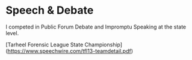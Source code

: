# Speech & Debate

I competed in Public Forum Debate and Impromptu Speaking at the state level.

[Tarheel Forensic League State Championship] (https://www.speechwire.com/tfl13-teamdetail.pdf)
